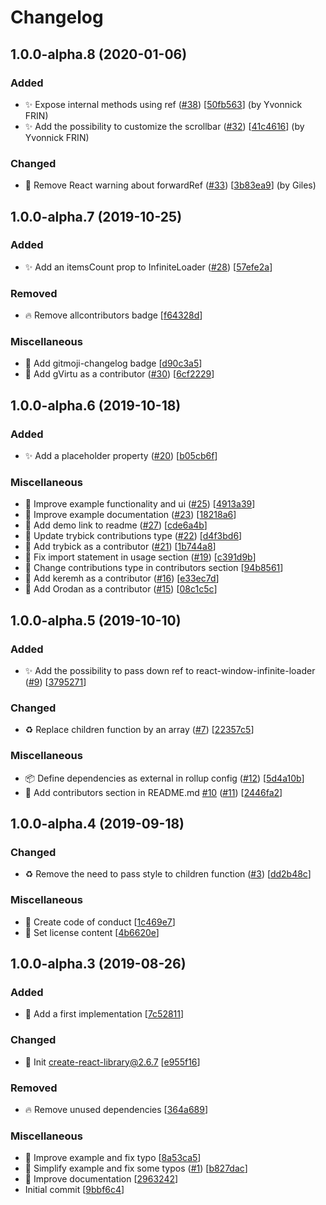 # Changelog

<a name="1.0.0-alpha.8"></a>
## 1.0.0-alpha.8 (2020-01-06)

### Added

- ✨ Expose internal methods using ref ([#38](https://github.com/frinyvonnick/react-simple-infinite-loading/issues/38)) [[50fb563](https://github.com/frinyvonnick/react-simple-infinite-loading/commit/50fb56362ccdfbf8840bd7207081444cf7e9920c)] (by Yvonnick FRIN)
- ✨ Add the possibility to customize the scrollbar ([#32](https://github.com/frinyvonnick/react-simple-infinite-loading/issues/32)) [[41c4616](https://github.com/frinyvonnick/react-simple-infinite-loading/commit/41c4616ba6dd6003942db4654b138a25f59e6201)] (by Yvonnick FRIN)

### Changed

- 🚨 Remove React warning about forwardRef ([#33](https://github.com/frinyvonnick/react-simple-infinite-loading/issues/33)) [[3b83ea9](https://github.com/frinyvonnick/react-simple-infinite-loading/commit/3b83ea9d71ec299b680b220616866155d909e191)] (by Giles)


<a name="1.0.0-alpha.7"></a>
## 1.0.0-alpha.7 (2019-10-25)

### Added

- ✨ Add an itemsCount prop to InfiniteLoader ([#28](https://github.com/frinyvonnick/react-simple-infinite-loading/issues/28)) [[57efe2a](https://github.com/frinyvonnick/react-simple-infinite-loading/commit/57efe2aef526a783d0e0816dc8792aa7ee006eb6)]

### Removed

- 🔥 Remove allcontributors badge [[f64328d](https://github.com/frinyvonnick/react-simple-infinite-loading/commit/f64328d0cf3cee380b867a9f7e1a190229ed453d)]

### Miscellaneous

- 📝 Add gitmoji-changelog badge [[d90c3a5](https://github.com/frinyvonnick/react-simple-infinite-loading/commit/d90c3a5260df8de6faab1dc7f706ac2dbcc7224d)]
- 👥 Add gVirtu as a contributor ([#30](https://github.com/frinyvonnick/react-simple-infinite-loading/issues/30)) [[6cf2229](https://github.com/frinyvonnick/react-simple-infinite-loading/commit/6cf2229c623a4bc0ccb72cbf2a6a34904303bb1b)]


<a name="1.0.0-alpha.6"></a>
## 1.0.0-alpha.6 (2019-10-18)

### Added

- ✨ Add a placeholder property ([#20](https://github.com/frinyvonnick/react-simple-infinite-loading/issues/20)) [[b05cb6f](https://github.com/frinyvonnick/react-simple-infinite-loading/commit/b05cb6fa1aa3547e3fe90babdac6c1d18f33bfbc)]

### Miscellaneous

- 📝 Improve example functionality and ui ([#25](https://github.com/frinyvonnick/react-simple-infinite-loading/issues/25)) [[4913a39](https://github.com/frinyvonnick/react-simple-infinite-loading/commit/4913a391f8812e62e28de25ea9d99eb5da4faa41)]
- 📝 Improve example documentation ([#23](https://github.com/frinyvonnick/react-simple-infinite-loading/issues/23)) [[18218a6](https://github.com/frinyvonnick/react-simple-infinite-loading/commit/18218a6af398a26947be73cf269a67726758ee54)]
- 📝 Add demo link to readme ([#27](https://github.com/frinyvonnick/react-simple-infinite-loading/issues/27)) [[cde6a4b](https://github.com/frinyvonnick/react-simple-infinite-loading/commit/cde6a4b527ba970e6d076acfd9a22adfeeedf0b1)]
- 👥 Update trybick contributions type ([#22](https://github.com/frinyvonnick/react-simple-infinite-loading/issues/22)) [[d4f3bd6](https://github.com/frinyvonnick/react-simple-infinite-loading/commit/d4f3bd63155311b72343169a9fda02610cf3ef75)]
- 👥 Add trybick as a contributor ([#21](https://github.com/frinyvonnick/react-simple-infinite-loading/issues/21)) [[1b744a8](https://github.com/frinyvonnick/react-simple-infinite-loading/commit/1b744a829cede22f23031afdb76e07de3ae7274f)]
- 📝 Fix import statement in usage section ([#19](https://github.com/frinyvonnick/react-simple-infinite-loading/issues/19)) [[c391d9b](https://github.com/frinyvonnick/react-simple-infinite-loading/commit/c391d9bfb1fa98422035b56629d87db3e32fa211)]
- 📝 Change contributions type in contributors section [[94b8561](https://github.com/frinyvonnick/react-simple-infinite-loading/commit/94b8561b88f8d05a66740eada3e96e90c084a249)]
- 👥 Add keremh as a contributor ([#16](https://github.com/frinyvonnick/react-simple-infinite-loading/issues/16)) [[e33ec7d](https://github.com/frinyvonnick/react-simple-infinite-loading/commit/e33ec7dd226649812bce5b6f3829cb801e5989cf)]
- 👥 Add Orodan as a contributor ([#15](https://github.com/frinyvonnick/react-simple-infinite-loading/issues/15)) [[08c1c5c](https://github.com/frinyvonnick/react-simple-infinite-loading/commit/08c1c5cb3c0a294b0f6a0e3c9cbf757533dd40cb)]


<a name="1.0.0-alpha.5"></a>
## 1.0.0-alpha.5 (2019-10-10)

### Added

- ✨ Add the possibility to pass  down ref to react-window-infinite-loader ([#9](https://github.com/frinyvonnick/react-simple-infinite-loading/issues/9)) [[3795271](https://github.com/frinyvonnick/react-simple-infinite-loading/commit/37952710aa3586ba9cd70764d78f44b57b798a19)]

### Changed

- ♻️ Replace children function by an array ([#7](https://github.com/frinyvonnick/react-simple-infinite-loading/issues/7)) [[22357c5](https://github.com/frinyvonnick/react-simple-infinite-loading/commit/22357c5abc2ea232132f92193050aa07eea15c20)]

### Miscellaneous

- 📦 Define dependencies as external in rollup config ([#12](https://github.com/frinyvonnick/react-simple-infinite-loading/issues/12)) [[5d4a10b](https://github.com/frinyvonnick/react-simple-infinite-loading/commit/5d4a10b10b3bac169b977ef1f562273391854f61)]
- 📝 Add contributors section in README.md [#10](https://github.com/frinyvonnick/react-simple-infinite-loading/issues/10) ([#11](https://github.com/frinyvonnick/react-simple-infinite-loading/issues/11)) [[2446fa2](https://github.com/frinyvonnick/react-simple-infinite-loading/commit/2446fa2aa97f06a73ad20e8562bf468bd67b7577)]


<a name="1.0.0-alpha.4"></a>
## 1.0.0-alpha.4 (2019-09-18)

### Changed

- ♻️ Remove the need to pass style to children function ([#3](https://github.com/frinyvonnick/react-simple-infinite-loading/issues/3)) [[dd2b48c](https://github.com/frinyvonnick/react-simple-infinite-loading/commit/dd2b48c9108f044eb0541230b4a488c4f783b82c)]

### Miscellaneous

- 📝 Create code of conduct [[1c469e7](https://github.com/frinyvonnick/react-simple-infinite-loading/commit/1c469e7c1f58cf823903d4a27446a0b71ae04d8d)]
- 📄 Set license content [[4b6620e](https://github.com/frinyvonnick/react-simple-infinite-loading/commit/4b6620ecede2238c1ba5e20864a879a11d8a4129)]


<a name="1.0.0-alpha.3"></a>
## 1.0.0-alpha.3 (2019-08-26)

### Added

- 🎉 Add a first implementation [[7c52811](https://github.com/frinyvonnick/react-simple-infinite-loading/commit/7c52811fd0970864210ad87324116cbfd56c0984)]

### Changed

- 🔧 Init create-react-library@2.6.7 [[e955f16](https://github.com/frinyvonnick/react-simple-infinite-loading/commit/e955f1697e9586f9326e15b8478828afeccd7249)]

### Removed

- 🔥 Remove unused dependencies [[364a689](https://github.com/frinyvonnick/react-simple-infinite-loading/commit/364a68984b8e6eeda4f0f5aa753582c5f5e0bd3a)]

### Miscellaneous

- 📝 Improve example and fix typo [[8a53ca5](https://github.com/frinyvonnick/react-simple-infinite-loading/commit/8a53ca536072a5423c5b8df3d3919bb89cba4291)]
- 📝 Simplify example and fix some typos ([#1](https://github.com/frinyvonnick/react-simple-infinite-loading/issues/1)) [[b827dac](https://github.com/frinyvonnick/react-simple-infinite-loading/commit/b827dac6922c15f1596a460da3853b56d60d4e3f)]
- 📝 Improve documentation [[2963242](https://github.com/frinyvonnick/react-simple-infinite-loading/commit/2963242d1b19846029cc298c252c1f5ae84d8e0f)]
-  Initial commit [[9bbf6c4](https://github.com/frinyvonnick/react-simple-infinite-loading/commit/9bbf6c4e272dfbfaada461a4f946577147dd4f46)]


